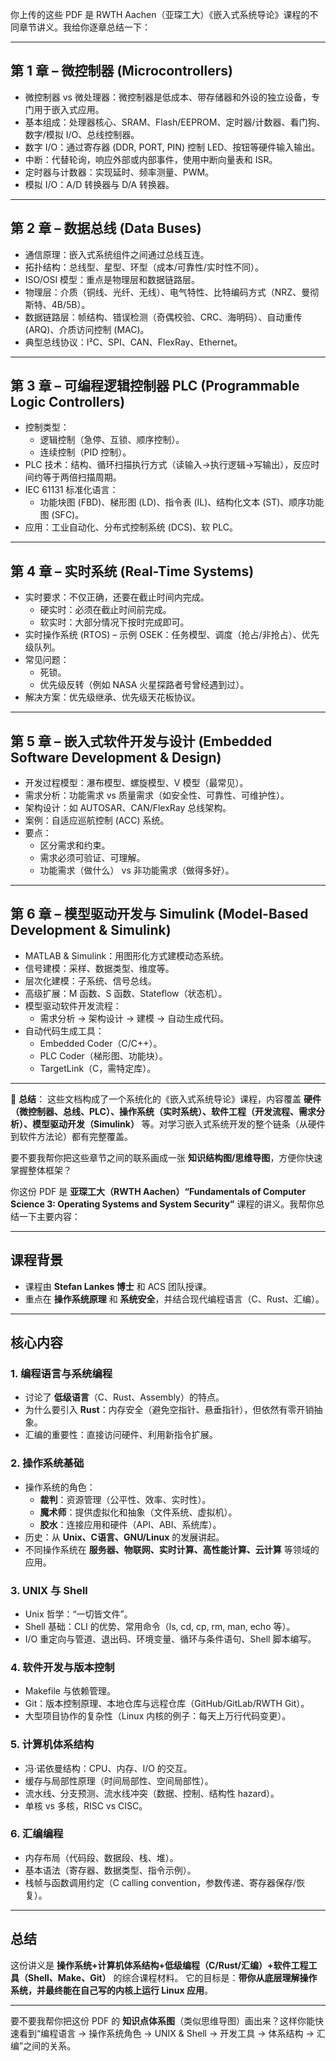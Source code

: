 你上传的这些 PDF 是 RWTH Aachen（亚琛工大）《嵌入式系统导论》课程的不同章节讲义。我给你逐章总结一下：

------

## **第 1 章 – 微控制器 (Microcontrollers)**

- 微控制器 vs 微处理器：微控制器是低成本、带存储器和外设的独立设备，专门用于嵌入式应用。
- 基本组成：处理器核心、SRAM、Flash/EEPROM、定时器/计数器、看门狗、数字/模拟 I/O、总线控制器。
- 数字 I/O：通过寄存器 (DDR, PORT, PIN) 控制 LED、按钮等硬件输入输出。
- 中断：代替轮询，响应外部或内部事件，使用中断向量表和 ISR。
- 定时器与计数器：实现延时、频率测量、PWM。
- 模拟 I/O：A/D 转换器与 D/A 转换器。

------

## **第 2 章 – 数据总线 (Data Buses)**

- 通信原理：嵌入式系统组件之间通过总线互连。
- 拓扑结构：总线型、星型、环型（成本/可靠性/实时性不同）。
- ISO/OSI 模型：重点是物理层和数据链路层。
- 物理层：介质（铜线、光纤、无线）、电气特性、比特编码方式（NRZ、曼彻斯特、4B/5B）。
- 数据链路层：帧结构、错误检测（奇偶校验、CRC、海明码）、自动重传 (ARQ)、介质访问控制 (MAC)。
- 典型总线协议：I²C、SPI、CAN、FlexRay、Ethernet。

------

## **第 3 章 – 可编程逻辑控制器 PLC (Programmable Logic Controllers)**

- 控制类型：
  - 逻辑控制（急停、互锁、顺序控制）。
  - 连续控制（PID 控制）。
- PLC 技术：结构、循环扫描执行方式（读输入→执行逻辑→写输出），反应时间约等于两倍扫描周期。
- IEC 61131 标准化语言：
  - 功能块图 (FBD)、梯形图 (LD)、指令表 (IL)、结构化文本 (ST)、顺序功能图 (SFC)。
- 应用：工业自动化、分布式控制系统 (DCS)、软 PLC。

------

## **第 4 章 – 实时系统 (Real-Time Systems)**

- 实时要求：不仅正确，还要在截止时间内完成。
  - 硬实时：必须在截止时间前完成。
  - 软实时：大部分情况下按时完成即可。
- 实时操作系统 (RTOS) – 示例 OSEK：任务模型、调度（抢占/非抢占）、优先级队列。
- 常见问题：
  - 死锁。
  - 优先级反转（例如 NASA 火星探路者号曾经遇到过）。
- 解决方案：优先级继承、优先级天花板协议。

------

## **第 5 章 – 嵌入式软件开发与设计 (Embedded Software Development & Design)**

- 开发过程模型：瀑布模型、螺旋模型、V 模型（最常见）。
- 需求分析：功能需求 vs 质量需求（如安全性、可靠性、可维护性）。
- 架构设计：如 AUTOSAR、CAN/FlexRay 总线架构。
- 案例：自适应巡航控制 (ACC) 系统。
- 要点：
  - 区分需求和约束。
  - 需求必须可验证、可理解。
  - 功能需求（做什么） vs 非功能需求（做得多好）。

------

## **第 6 章 – 模型驱动开发与 Simulink (Model-Based Development & Simulink)**

- MATLAB & Simulink：用图形化方式建模动态系统。
- 信号建模：采样、数据类型、维度等。
- 层次化建模：子系统、信号总线。
- 高级扩展：M 函数、S 函数、Stateflow（状态机）。
- 模型驱动软件开发流程：
  - 需求分析 → 架构设计 → 建模 → 自动生成代码。
- 自动代码生成工具：
  - Embedded Coder（C/C++）。
  - PLC Coder（梯形图、功能块）。
  - TargetLink（C，需特定库）。

------

📌 **总结**：
 这些文档构成了一个系统化的《嵌入式系统导论》课程，内容覆盖 **硬件（微控制器、总线、PLC）、操作系统（实时系统）、软件工程（开发流程、需求分析）、模型驱动开发（Simulink）** 等。对学习嵌入式系统开发的整个链条（从硬件到软件方法论）都有完整覆盖。

要不要我帮你把这些章节之间的联系画成一张 **知识结构图/思维导图**，方便你快速掌握整体框架？





你这份 PDF 是 **亚琛工大（RWTH Aachen）“Fundamentals of Computer Science 3: Operating Systems and System Security”** 课程的讲义。我帮你总结一下主要内容：

------

## **课程背景**

- 课程由 **Stefan Lankes 博士** 和 ACS 团队授课。
- 重点在 **操作系统原理** 和 **系统安全**，并结合现代编程语言（C、Rust、汇编）。

------

## **核心内容**

### 1. **编程语言与系统编程**

- 讨论了 **低级语言**（C、Rust、Assembly）的特点。
- 为什么要引入 **Rust**：内存安全（避免空指针、悬垂指针），但依然有零开销抽象。
- 汇编的重要性：直接访问硬件、利用新指令扩展。

### 2. **操作系统基础**

- 操作系统的角色：
  - **裁判**：资源管理（公平性、效率、实时性）。
  - **魔术师**：提供虚拟化和抽象（文件系统、虚拟机）。
  - **胶水**：连接应用和硬件（API、ABI、系统库）。
- 历史：从 **Unix、C语言、GNU/Linux** 的发展讲起。
- 不同操作系统在 **服务器、物联网、实时计算、高性能计算、云计算** 等领域的应用。

### 3. **UNIX 与 Shell**

- Unix 哲学：“一切皆文件”。
- Shell 基础：CLI 的优势、常用命令（ls, cd, cp, rm, man, echo 等）。
- I/O 重定向与管道、退出码、环境变量、循环与条件语句、Shell 脚本编写。

### 4. **软件开发与版本控制**

- Makefile 与依赖管理。
- Git：版本控制原理、本地仓库与远程仓库（GitHub/GitLab/RWTH Git）。
- 大型项目协作的复杂性（Linux 内核的例子：每天上万行代码变更）。

### 5. **计算机体系结构**

- 冯·诺依曼结构：CPU、内存、I/O 的交互。
- 缓存与局部性原理（时间局部性、空间局部性）。
- 流水线、分支预测、流水线冲突（数据、控制、结构性 hazard）。
- 单核 vs 多核，RISC vs CISC。

### 6. **汇编编程**

- 内存布局（代码段、数据段、栈、堆）。
- 基本语法（寄存器、数据类型、指令示例）。
- 栈帧与函数调用约定（C calling convention，参数传递、寄存器保存/恢复）。

------

## **总结**

这份讲义是 **操作系统+计算机体系结构+低级编程（C/Rust/汇编）+软件工程工具（Shell、Make、Git）** 的综合课程材料。
 它的目标是：**带你从底层理解操作系统，并最终能在自己写的内核上运行 Linux 应用**。

------

要不要我帮你把这份 PDF 的 **知识点体系图**（类似思维导图）画出来？这样你能快速看到“编程语言 → 操作系统角色 → UNIX & Shell → 开发工具 → 体系结构 → 汇编”之间的关系。

